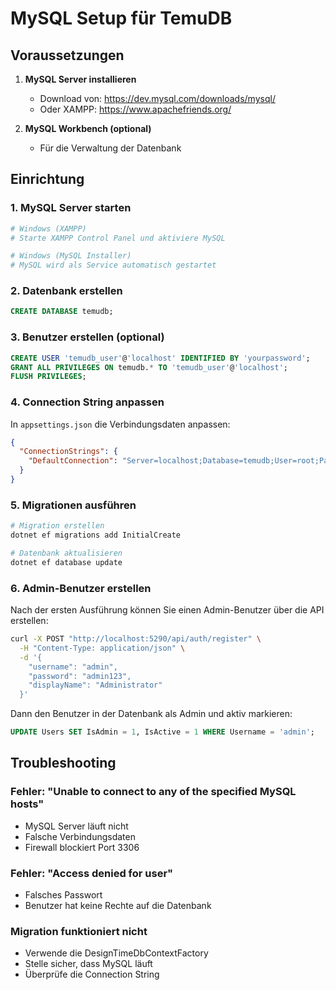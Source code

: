 # MySQL Setup für TemuDB

## Voraussetzungen

1. **MySQL Server installieren**

   - Download von: https://dev.mysql.com/downloads/mysql/
   - Oder XAMPP: https://www.apachefriends.org/

2. **MySQL Workbench (optional)**
   - Für die Verwaltung der Datenbank

## Einrichtung

### 1. MySQL Server starten

```bash
# Windows (XAMPP)
# Starte XAMPP Control Panel und aktiviere MySQL

# Windows (MySQL Installer)
# MySQL wird als Service automatisch gestartet
```

### 2. Datenbank erstellen

```sql
CREATE DATABASE temudb;
```

### 3. Benutzer erstellen (optional)

```sql
CREATE USER 'temudb_user'@'localhost' IDENTIFIED BY 'yourpassword';
GRANT ALL PRIVILEGES ON temudb.* TO 'temudb_user'@'localhost';
FLUSH PRIVILEGES;
```

### 4. Connection String anpassen

In `appsettings.json` die Verbindungsdaten anpassen:

```json
{
  "ConnectionStrings": {
    "DefaultConnection": "Server=localhost;Database=temudb;User=root;Password=yourpassword;"
  }
}
```

### 5. Migrationen ausführen

```bash
# Migration erstellen
dotnet ef migrations add InitialCreate

# Datenbank aktualisieren
dotnet ef database update
```

### 6. Admin-Benutzer erstellen

Nach der ersten Ausführung können Sie einen Admin-Benutzer über die API erstellen:

```bash
curl -X POST "http://localhost:5290/api/auth/register" \
  -H "Content-Type: application/json" \
  -d '{
    "username": "admin",
    "password": "admin123",
    "displayName": "Administrator"
  }'
```

Dann den Benutzer in der Datenbank als Admin und aktiv markieren:

```sql
UPDATE Users SET IsAdmin = 1, IsActive = 1 WHERE Username = 'admin';
```

## Troubleshooting

### Fehler: "Unable to connect to any of the specified MySQL hosts"

- MySQL Server läuft nicht
- Falsche Verbindungsdaten
- Firewall blockiert Port 3306

### Fehler: "Access denied for user"

- Falsches Passwort
- Benutzer hat keine Rechte auf die Datenbank

### Migration funktioniert nicht

- Verwende die DesignTimeDbContextFactory
- Stelle sicher, dass MySQL läuft
- Überprüfe die Connection String

